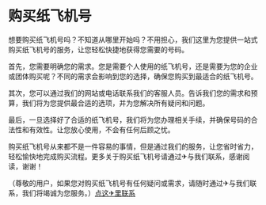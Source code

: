 # 购买纸飞机号

想要购买纸飞机号吗？不知道从哪里开始吗？不用担心，我们这里为您提供一站式购买纸飞机号的服务，让您轻松快捷地获得您需要的号码。

首先，您需要明确您的需求。您是需要个人使用的纸飞机号，还是需要为您的企业或团体购买呢？不同的需求会影响到您的选择，确保您购买到最适合的纸飞机号。

其次，您可以通过我们的网站或电话联系我们的客服人员。告诉我们您的需求和预算，我们将为您提供最合适的选项，并为您解决所有疑问和问题。

最后，一旦选择好了合适的纸飞机号，我们将为您办理相关手续，并确保号码的合法性和有效性。让您放心使用，不会有任何后顾之忧。

购买纸飞机号从来都不是一件容易的事情，但是通过我们的服务，让您省时省力，轻松愉快地完成购买流程。更多关于购买纸飞机号请通过✈与我们联系，感谢阅读，谢谢！

（尊敬的用户，如果您对购买纸飞机号有任何疑问或需求，请随时通过✈与我们联系，我们将竭诚为您服务。）[点这✈里联系](https://abc.k02.cc)